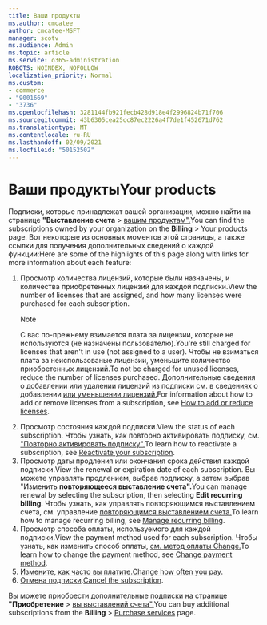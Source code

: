 ```yaml
---
title: Ваши продукты
ms.author: cmcatee
author: cmcatee-MSFT
manager: scotv
ms.audience: Admin
ms.topic: article
ms.service: o365-administration
ROBOTS: NOINDEX, NOFOLLOW
localization_priority: Normal
ms.custom:
- commerce
- "9001669"
- "3736"
ms.openlocfilehash: 3281144fb921fecb428d918e4f2996824b71f706
ms.sourcegitcommit: 43b6305cea25cc87ec2226a4f7de1f452671d762
ms.translationtype: MT
ms.contentlocale: ru-RU
ms.lasthandoff: 02/09/2021
ms.locfileid: "50152502"
---
```

# <a name="your-products"></a><span data-ttu-id="30107-102">Ваши продукты</span><span class="sxs-lookup"><span data-stu-id="30107-102">Your products</span></span>

<span data-ttu-id="30107-103">Подписки, которые принадлежат вашей организации, можно найти на странице **"Выставление счета**  >  [вашим продуктам".](https://go.microsoft.com/fwlink/p/?linkid=842054)</span><span class="sxs-lookup"><span data-stu-id="30107-103">You can find the subscriptions owned by your organization on the **Billing** > [Your products](https://go.microsoft.com/fwlink/p/?linkid=842054) page.</span></span> <span data-ttu-id="30107-104">Вот некоторые из основных моментов этой страницы, а также ссылки для получения дополнительных сведений о каждой функции:</span><span class="sxs-lookup"><span data-stu-id="30107-104">Here are some of the highlights of this page along with links for more information about each feature:</span></span>

1. <span data-ttu-id="30107-105">Просмотр количества лицензий, которые были назначены, и количества приобретенных лицензий для каждой подписки.</span><span class="sxs-lookup"><span data-stu-id="30107-105">View the number of licenses that are assigned, and how many licenses were purchased for each subscription.</span></span>
    > [!NOTE]
    > <span data-ttu-id="30107-106">С вас по-прежнему взимается плата за лицензии, которые не используются (не назначены пользователю).</span><span class="sxs-lookup"><span data-stu-id="30107-106">You're still charged for licenses that aren't in use (not assigned to a user).</span></span> <span data-ttu-id="30107-107">Чтобы не взиматься плата за неиспользованые лицензии, уменьшите количество приобретенных лицензий.</span><span class="sxs-lookup"><span data-stu-id="30107-107">To not be charged for unused licenses, reduce the number of licenses purchased.</span></span> <span data-ttu-id="30107-108">Дополнительные сведения о добавлении или удалении лицензий из подписки см. в сведениях о добавлении [или уменьшении лицензий.](https://docs.microsoft.com/alchemyinsights/how-to-add-or-reduce-licenses)</span><span class="sxs-lookup"><span data-stu-id="30107-108">For information about how to add or remove licenses from a subscription, see [How to add or reduce licenses](https://docs.microsoft.com/alchemyinsights/how-to-add-or-reduce-licenses).</span></span>
2. <span data-ttu-id="30107-109">Просмотр состояния каждой подписки.</span><span class="sxs-lookup"><span data-stu-id="30107-109">View the status of each subscription.</span></span> <span data-ttu-id="30107-110">Чтобы узнать, как повторно активировать подписку, см. ["Повторно активировать подписку".](reactivate-your-subscription.md)</span><span class="sxs-lookup"><span data-stu-id="30107-110">To learn how to reactivate a subscription, see [Reactivate your subscription](reactivate-your-subscription.md).</span></span>
3. <span data-ttu-id="30107-111">Просмотр даты продления или окончания срока действия каждой подписки.</span><span class="sxs-lookup"><span data-stu-id="30107-111">View the renewal or expiration date of each subscription.</span></span> <span data-ttu-id="30107-112">Вы можете управлять продлением, выбрав подписку, а затем выбрав "Изменить **повторяющееся выставление счета".**</span><span class="sxs-lookup"><span data-stu-id="30107-112">You can manage renewal by selecting the subscription, then selecting **Edit recurring billing**.</span></span> <span data-ttu-id="30107-113">Чтобы узнать, как управлять повторяющимся выставлением счета, см. управление [повторяющимся выставлением счета.](manage-auto-renewal.md)</span><span class="sxs-lookup"><span data-stu-id="30107-113">To learn how to manage recurring billing, see [Manage recurring billing](manage-auto-renewal.md).</span></span>
4. <span data-ttu-id="30107-114">Просмотр способа оплаты, используемого для каждой подписки.</span><span class="sxs-lookup"><span data-stu-id="30107-114">View the payment method used for each subscription.</span></span> <span data-ttu-id="30107-115">Чтобы узнать, как изменить способ оплаты, [см. метод оплаты Change.](change-payment-method.md)</span><span class="sxs-lookup"><span data-stu-id="30107-115">To learn how to change the payment method, see [Change payment method](change-payment-method.md).</span></span>
5. <span data-ttu-id="30107-116">[Измените, как часто вы платите.](change-how-often-you-pay.md)</span><span class="sxs-lookup"><span data-stu-id="30107-116">[Change how often you pay](change-how-often-you-pay.md).</span></span>
6. <span data-ttu-id="30107-117">[Отмена подписки](https://go.microsoft.com/fwlink/?linkid=2119113).</span><span class="sxs-lookup"><span data-stu-id="30107-117">[Cancel the subscription](https://go.microsoft.com/fwlink/?linkid=2119113).</span></span>

<span data-ttu-id="30107-118">Вы можете приобрести дополнительные подписки на странице **"Приобретение**  >  [вы выставлений счета".](https://go.microsoft.com/fwlink/p/?linkid=868433)</span><span class="sxs-lookup"><span data-stu-id="30107-118">You can buy additional subscriptions from the **Billing** > [Purchase services](https://go.microsoft.com/fwlink/p/?linkid=868433) page.</span></span>